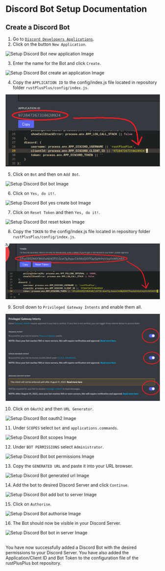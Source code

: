 # Discord Bot Setup Documentation

## Create a Discord Bot

1. Go to [`Discord Developers Applications`](https://discord.com/developers/applications).
2. Click on the button `New Application`.

![Setup Discord Bot new application Image](images/new_application_bot_setup.png)

3. Enter the name for the Bot and click `Create`.

![Setup Discord Bot create an application Image](images/create_an_application_bot_setup.png)

4. Copy the `APPLICATION ID` to the config/index.js file located in repository folder `rustPlusPlus/config/index.js`.

![Setup Discord Bot copy application id Image](images/copy_application_id_bot_setup.png)

5. Click on `Bot` and then on `Add Bot`.

![Setup Discord Bot bot Image](images/bot_bot_setup.png)

6. Click on `Yes, do it!`.

![Setup Discord Bot yes create bot Image](images/yes_create_bot_bot_setup.png)

7. Click on `Reset Token` and then `Yes, do it!`.

![Setup Discord Bot reset token Image](images/reset_token_bot_setup.png)

8. Copy the `TOKEN` to the config/index.js file located in repository folder `rustPlusPlus/config/index.js`.

![Setup Discord Bot bot token Image](images/bot_token_bot_setup.png)

9. Scroll down to `Privileged Gateway Intents` and enable them all.

![Setup Discord Bot Privileged Gateway Intents Image](images/privileged_gateway_intents_bot_setup.png)

10. Click on `OAuth2` and then `URL Generator`.

![Setup Discord Bot oauth2 Image](images/oauth2_bot_setup.png)

11. Under `SCOPES` select `bot` and `applications.commands`.

![Setup Discord Bot scopes Image](images/scopes_bot_setup.png)

12. Under `BOT PERMISSIONS` select `Administrator`.

![Setup Discord Bot bot permissions Image](images/bot_permissions_bot_setup.png)

13. Copy the `GENERATED URL` and paste it into your URL browser.

![Setup Discord Bot generated url Image](images/generated_url_bot_setup.png)

14. Add the bot to desired Discord Server and click `Continue`.

![Setup Discord Bot add bot to server Image](images/add_bot_to_server_bot_setup.png)

15. Click on `Authorise`.

![Setup Discord Bot authorise Image](images/authorise_bot_setup.png)

16. The Bot should now be visible in your Discord Server.

![Setup Discord Bot bot in server Image](images/bot_in_server_bot_setup.png)

<br>
You have now successfully added a Discord Bot with the desired permissions to your Discord Server. You have also added the Application/Client ID and Bot Token to the configuration file of the rustPlusPlus bot repository.